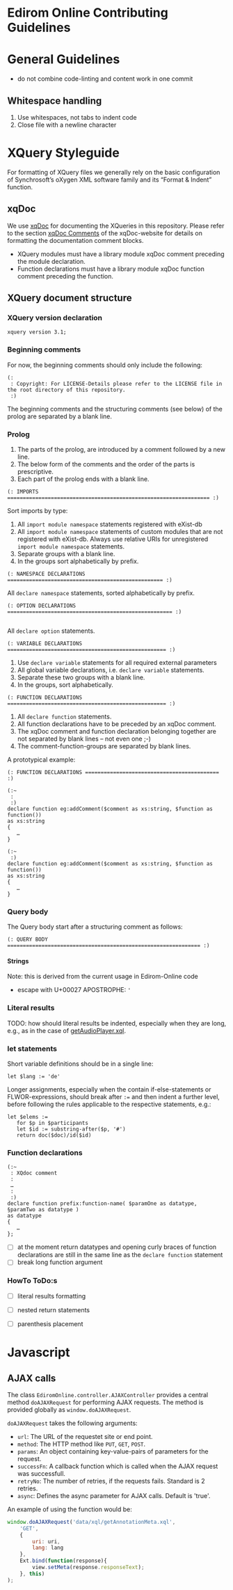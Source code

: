 # Edirom Online Contributing Guidelines

# General Guidelines

* do not combine code-linting and content work in one commit

## Whitespace handling

1. Use whitespaces, not tabs to indent code
2. Close file with a newline character

# XQuery Styleguide

For formatting of XQuery files we generally rely on the basic configuration of Synchrosoft’s oXygen XML software family and its “Format & Indent” function.

## xqDoc

We use [xqDoc](https://xqdoc.org) for documenting the XQueries in this repository. Please refer to the section [xqDoc Comments](https://xqdoc.org/xqdoc_comments_doc.html) of the xqDoc-website for details on formatting the documentation comment blocks.

* XQuery modules must have a library module xqDoc comment preceding the module declaration.
* Function declarations must have a library module xqDoc function comment preceding the function.

## XQuery document structure

### XQuery version declaration

```xquery
xquery version 3.1;
```

### Beginning comments

For now, the beginning comments should only include the following:

```xquery
(:
 : Copyright: For LICENSE-Details please refer to the LICENSE file in the root directory of this repository.
 :)

 ```
The beginning comments and the structuring comments (see below) of the prolog are separated by a blank line.

### Prolog

1. The parts of the prolog, are introduced by a comment followed by a new line.
2. The below form of the comments and the order of the parts is prescriptive.
3. Each part of the prolog ends with a blank line.

```xquery
(: IMPORTS ================================================================= :)

```

Sort imports by type:
1. All `import module namespace` statements registered with eXist-db
2. All `import module namespace` statements of custom modules that are not registered with eXist-db. Always use relative URIs for unregistered `import module namespace` statements.
3. Separate groups with a blank line.
4. In the groups sort alphabetically by prefix.

```xquery
(: NAMESPACE DECLARATIONS ================================================== :)

```

All `declare namespace` statements, sorted alphabetically by prefix.

```xquery
(: OPTION DECLARATIONS ===================================================== :)


```
All `declare option` statements.

```xquery
(: VARIABLE DECLARATIONS =================================================== :)

```
1. Use `declare variable` statements for all required external parameters
2. All global variable declarations, i.e. `declare variable` statements.
3. Separate these two groups with a blank line.
4. In the groups, sort alphabetically.

```xquery
(: FUNCTION DECLARATIONS =================================================== :)

```

1. All `declare function` statements.
2. All function declarations have to be preceded by an xqDoc comment.
3. The xqDoc comment and function declaration belonging together are not separated by blank lines – not even one ;-)
4. The comment-function-groups are separated by blank lines.

A prototypical example:

```xquery
(: FUNCTION DECLARATIONS =========================================== :)

(:~
 :
 :)
declare function eg:addComment($comment as xs:string, $function as function())
as xs:string
{
   …
}

(:~
 :)
declare function eg:addComment($comment as xs:string, $function as function())
as xs:string
{
   …
}
```

### Query body

The Query body start after a structuring comment as follows:

```xquery
(: QUERY BODY ============================================================== :)

```

#### Strings

Note: this is derived from the current usage in Edirom-Online code

* escape with U+00027 APOSTROPHE: `'`

### Literal results

TODO: how should literal results be indented, especially when they are long, e.g., as in the case of [getAudioPlayer.xql](add/data/xql/getAudioPlayer.xql).

### let statements

Short variable definitions should be in a single line:

```xquery
let $lang := 'de'
```

Longer assignments, especially when the contain if-else-statements or FLWOR-expressions, should break after `:=` and then indent a further level, before following the rules applicable to the respective statements, e.g.:

```xquery
let $elems :=
   for $p in $participants
   let $id := substring-after($p, '#')
   return doc($doc)/id($id)
```

### Function declarations

```xquery
(:~
 : XQdoc comment
 :
 …
 :
 :)
declare function prefix:function-name( $paramOne as datatype, §paramTwo as datatype )
as datatype
{
   …
};

```

- [ ] at the moment return datatypes and opening curly braces of function declarations are still in the same line as the `declare function` statement
- [ ] break long function argument

### HowTo ToDo:s

- [ ] literal results formatting
- [ ] nested return statements
- [ ] parenthesis placement


# Javascript

## AJAX calls

The class `EdiromOnline.controller.AJAXController` provides a central method `doAJAXRequest` for performing AJAX requests. The method is provided globally as `window.doAJAXRequest`.

`doAJAXRequest` takes the following arguments:

* `url`: The URL of the requestet site or end point.
* `method`: The HTTP method like `PUT`, `GET`, `POST`.
* `params`: An object containing key-value-pairs of parameters for the request.
* `successFn`: A callback function which is called when the AJAX request was successfull.
* `retryNo`: The number of retries, if the requests fails. Standard is 2 retries.
* `async`: Defines the async parameter for AJAX calls. Default is 'true'.

An example of using the function would be:

```javascript
window.doAJAXRequest('data/xql/getAnnotationMeta.xql',
    'GET',
    {
        uri: uri,
        lang: lang
    },
    Ext.bind(function(response){
        view.setMeta(response.responseText);
    }, this)
);
```

